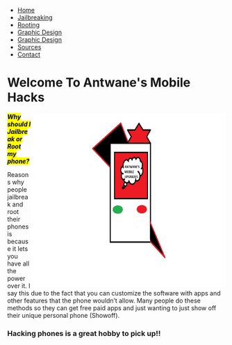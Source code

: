 <html xml:lang="en-gb" xmlns="http://www.w3.org/1999/xhtml" lang="en-gb">
<head>
	<meta http-equiv="Content-Type" content="text/html: charset=utf-8"/>
	<link rel="stylesheet" href="main.css" type="text/css" />
	<title>Antwane's Mobile Hacks</title>
</head>
<body>
	<div id="body">
		<!--Element-->
		<div id="nav-container">
			<!--Category Menu Links-->
			<ul class="nav">
				<li><a href="index.html">Home</a></li>
				<li><a href="Jailbreaking.html">Jailbreaking</a></li>
				<li><a href="Rooting.html">Rooting</a></li>
				<li><a href="Graphic_Design.html">Graphic Design</a></li>
	            <li><a			href="Greek Alphabet Quiz.html">Graphic Design</a></li>
				<li><a href="Sources.html">Sources</a></li>
				<li><a href="Contact.html">Contact</a></li>
			</ul>
		</div>
		<!--Element-->
		<div id="container">
			<div id="intro">
				<!--Header Title with picture-->
				<h1> Welcome To Antwane's Mobile Hacks</h1>
				<img src="webphone.png" align="right" height="400" width=450>
				<!--Discription-->
				<p><b><i><mark>Why should I Jailbreak or Root my phone?</mark></b></i></p>
				<p>Reasons why people jailbreak and root their phones is because it lets you have all the power over it. 
				I say this due to the fact that you can customize the software with apps and other features that the phone 
				wouldn’t allow. Many people do these methods so they can get free paid apps and just wanting to just show off their unique personal phone (Showoff).  
				</p>
				<h3>Hacking phones is a great hobby to pick up!!</h3>
